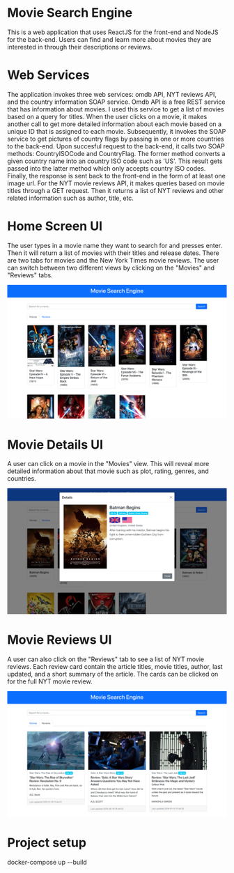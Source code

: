 # Movie Search Engine

This is a web application that uses ReactJS for the front-end and NodeJS for the back-end. Users can find and learn more about movies they are interested in through their descriptions or reviews.

# Web Services

The application invokes three web services: omdb API, NYT reviews API, and the country information SOAP service. Omdb API is a free REST service that has information about movies. I used this service to get a list of movies based on a query for titles. When the user clicks on a movie, it makes another call to get more detailed information about each movie based on a unique ID that is assigned to each movie. Subsequently, it invokes the SOAP service to get pictures of country flags by passing in one or more countries to the back-end. Upon succesful request to the back-end, it calls two SOAP methods: CountryISOCode and CountryFlag. The former method converts a given country name into an country ISO code such as 'US'. This result gets passed into the latter method which only accepts country ISO codes. Finally, the response is sent back to the front-end in the form of at least one image url. For the NYT movie reviews API, it makes queries based on movie titles through a GET request. Then it returns a list of NYT reviews and other related information such as author, title, etc. 

# Home Screen UI

The user types in a movie name they want to search for and presses enter. Then it will return a list of movies with their titles and release dates. There are two tabs for movies and the New York Times movie reviews. The user can switch between two different views by clicking on the "Movies" and "Reviews" tabs.

![home screen](home_screen.png)

# Movie Details UI

A user can click on a movie in the "Movies" view. This will reveal more detailed information about that movie such as plot, rating, genres, and countries.

![movie details](movie_details.png)

# Movie Reviews UI

A user can also click on the "Reviews" tab to see a list of NYT movie reviews. Each review card contain the article titles, movie titles, author, last updated, and a short summary of the article. The cards can be clicked on for the full NYT movie review.

![home screen](reviews.png)

# Project setup

docker-compose up --build

